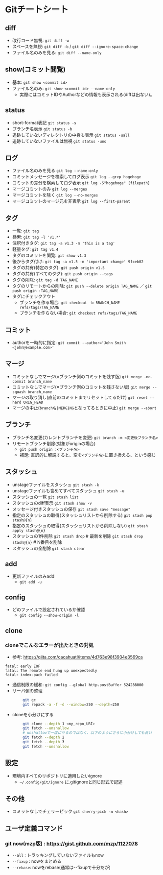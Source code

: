 # Gitチートシート
## diff
- 改行コード無視: `git diff -w`
- スペースを無視: `git diff -b` / `git diff --ignore-space-change`
- ファイル名のみを見る: `git diff --name-only`

## show(コミット閲覧)
- 基本: `git show <commit id>`
- ファイル名のみ: `git show <commit id> --name-only`
	- 実際にはコミットIDやAuthorなどの情報も表示される(diffは出ない)。

## status
- short-format表記
	`git status -s`
- ブランチ名表示
 	`git status -b`
- 追跡していないディレクトリの中身も表示
	`git status -uall`
- 追跡していないファイルは無視
	`git status -uno`

## ログ
- ファイル名のみを見る
	`git log --name-only`
- コミットメッセージを検索してログ表示
	`git log --grep hogehoge`
- コミットの差分を検索してログ表示
	`git log -S"hogehoge" [filepath]`
- マージコミットのみ
	`git log --merges`
- マージコミットを除く
	`git log --no-merges`
- マージコミットのマージ元を非表示
	`git log --first-parent`

## タグ
- 一覧: `git tag`
- 検索: `git tag -l 'v1.*'`
- 注釈付きタグ: `git tag -a v1.3 -m 'this is a tag'`
- 軽量タグ: `git tag v1.4`
- タグのコミットを閲覧: `git show v1.3`
- 後からタグ付け: `git tag -a v1.5 -m 'important change' 9fceb02`
- タグの共有(特定のタグ): `git push origin v1.5`
- タグの共有(すべてのタグ): `git push origin --tags`
- タグの削除: `git tag -d TAG_NAME`
- タグのリモートからの削除: `git push --delete origin TAG_NAME` ／ `git push origin :TAG_NAME`
- タグにチェックアウト
    - ブランチを作る場合: `git checkout -b BRANCH_NAME refs/tags/TAG_NAME`
    - ブランチを作らない場合: `git checkout refs/tags/TAG_NAME`

## コミット
- authorを一時的に指定: `git commit --author='John Smith <john@example.com>'`

## マージ
- コミットなしでマージ(※ブランチ側のコミットを残す版)
	`git merge -no-commit branch_name`
- コミットなしでマージ(※ブランチ側のコミットを残さない版)
	`git merge --squash branch_name`
- マージの取り消し(直前のコミットまでリセットしてるだけ)
	`git reset --hard ORIG_HEAD`
- マージの中止(`branch名|MERGING`となってるときに中止)
    `git merge --abort`

## ブランチ
- ブランチ名変更(カレントブランチを変更)
	`git branch -m <変更後ブランチ名>`
- リモートブランチ削除(対象がoriginの場合)
	- `git push origin :<ブランチ名>`
	- 補足: 直訳的に解説すると、空を`<ブランチ名>`に置き換える、という感じ

## スタッシュ
- unstageファイルをスタッシュ
	`git stash -k`
- unstageファイルも含めてすべてスタッシュ
	`git stash -u`
- スタッシュの一覧
	`git stash list`
- スタッシュのdiff表示
	`git stash show -v`
- メッセージ付きスタッシュの保存
	`git stash save "message"`
- 指定のスタッシュの取得(スタッシュリストから削除する)
	`git stash pop stash@{n}`
- 指定のスタッシュの取得(スタッシュリストから削除しない)
	`git stash apply stash@{n}`
- スタッシュの1件削除
    `git stash drop` # 最新を削除
    `git stash drop stash@{n}` # N番目を削除
- スタッシュの全削除
    `git stash clear`

## add
- 更新ファイルのみadd
	- `git add -u`

## config
- どのファイルで設定されているか確認
    - `git config --show-origin -l`

## clone
### cloneでこんなエラーが出たときの対処
- 参考: https://qiita.com/cacahuatl/items/4d763e98f3934e3569ca
```
fatal: early EOF
fatal: The remote end hung up unexpectedly
fatal: index-pack failed
```

- 通信制限の緩和: `git config --global http.postBuffer 524288000`
- サーバ側の整理
```sh
        git gc
        git repack -a -f -d --window=250 --depth=250
```

- cloneを小分けにする
```sh
        git clone --depth 1 <my_repo_URI>
        git fetch --unshallow
        # unshallowで一度にやるのではなく、以下のようにさらに小分けしても良い
        git fetch --depth 2
        git fetch --depth 3
        git fetch --unshallow
```

## 設定
- 環境内すべてのリポジトリに適用したいignore
    - `~/.config/git/ignore` に.gitignoreと同じ形式で記述

## その他
- コミットなしでチェリーピック
	`git cherry-pick -n <hash>`

## ユーザ定義コマンド
### git now(mzp版) : https://gist.github.com/mzp/1127078
- `--all`   : トラッキングしていないファイルもnow
- `--fixup` : nowをまとめる
- `--rebase`: nowをrebase(通常は--fixupで十分だが)

